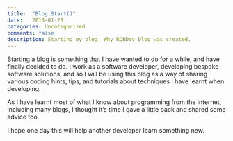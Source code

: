 ```yaml
---
title:  "Blog.Start()"
date:   2013-01-25
categories: Uncategorized
comments: false
description: Starting my blog. Why RCBDev blog was created.
---
```


Starting a blog is something that I have wanted to do for a while, and have finally decided to do. I work as a software developer, developing bespoke software solutions, and so I will be using this blog as a way of sharing various coding hints, tips, and tutorials about techniques I have learnt when developing.

As I have learnt most of what I know about programming from the internet, including many blogs, I thought it’s time I gave a little back and shared some advice too.

I hope one day this will help another developer learn something new.
